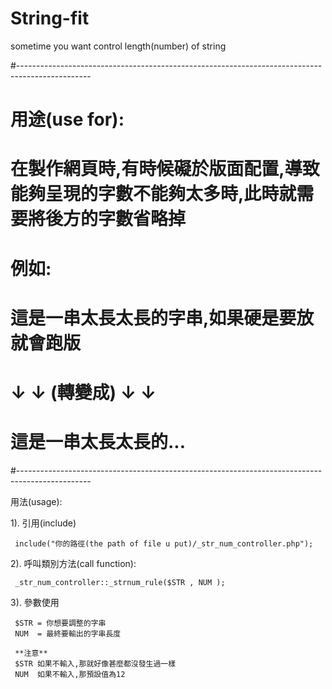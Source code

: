 # String-fit
sometime you want control length(number) of string
 
 #------------------------------------------------------------------------------------------------
 # 用途(use for):
 # 在製作網頁時,有時候礙於版面配置,導致能夠呈現的字數不能夠太多時,此時就需要將後方的字數省略掉
 # 例如:
 # 這是一串太長太長的字串,如果硬是要放就會跑版
 # ↓ ↓ (轉變成) ↓ ↓
 # 這是一串太長太長的...
 #------------------------------------------------------------------------------------------------
 
 用法(usage):
 
 1). 引用(include)
     
     include("你的路徑(the path of file u put)/_str_num_controller.php");
 
 2). 呼叫類別方法(call function):
 
     _str_num_controller::_strnum_rule($STR , NUM );
 
 3). 參數使用
 
     $STR = 你想要調整的字串
     NUM  = 最終要輸出的字串長度
     
     **注意**
     $STR 如果不輸入,那就好像甚麼都沒發生過一樣
     NUM  如果不輸入,那預設值為12
     
     
